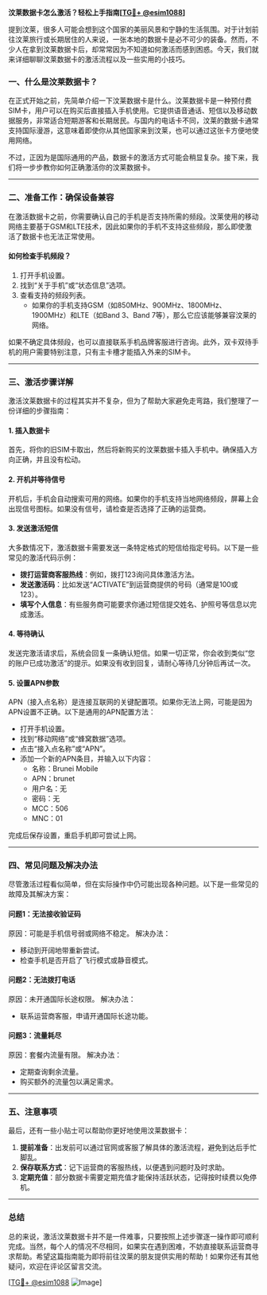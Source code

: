 **汶莱数据卡怎么激活？轻松上手指南[[TG💪+ @esim1088](https://t.me/s/esim1088)]**

提到汶莱，很多人可能会想到这个国家的美丽风景和宁静的生活氛围。对于计划前往汶莱旅行或长期居住的人来说，一张本地的数据卡是必不可少的装备。然而，不少人在拿到汶莱数据卡后，却常常因为不知道如何激活而感到困惑。今天，我们就来详细聊聊汶莱数据卡的激活流程以及一些实用的小技巧。

### 一、什么是汶莱数据卡？

在正式开始之前，先简单介绍一下汶莱数据卡是什么。汶莱数据卡是一种预付费SIM卡，用户可以在购买后直接插入手机使用。它提供语音通话、短信以及移动数据服务，非常适合短期游客和长期居民。与国内的电话卡不同，汶莱的数据卡通常支持国际漫游，这意味着即使你从其他国家来到汶莱，也可以通过这张卡方便地使用网络。

不过，正因为是国际通用的产品，数据卡的激活方式可能会稍显复杂。接下来，我们将一步步教你如何正确激活你的汶莱数据卡。

---

### 二、准备工作：确保设备兼容

在激活数据卡之前，你需要确认自己的手机是否支持所需的频段。汶莱使用的移动网络主要基于GSM和LTE技术，因此如果你的手机不支持这些频段，那么即使激活了数据卡也无法正常使用。

#### 如何检查手机频段？
1. 打开手机设置。
2. 找到“关于手机”或“状态信息”选项。
3. 查看支持的频段列表。
   - 如果你的手机支持GSM（如850MHz、900MHz、1800MHz、1900MHz）和LTE（如Band 3、Band 7等），那么它应该能够兼容汶莱的网络。

如果不确定具体频段，也可以直接联系手机品牌客服进行咨询。此外，双卡双待手机的用户需要特别注意，只有主卡槽才能插入外来的SIM卡。

---

### 三、激活步骤详解

激活汶莱数据卡的过程其实并不复杂，但为了帮助大家避免走弯路，我们整理了一份详细的步骤指南：

#### 1. 插入数据卡
首先，将你的旧SIM卡取出，然后将新购买的汶莱数据卡插入手机中。确保插入方向正确，并且没有松动。

#### 2. 开机并等待信号
开机后，手机会自动搜索可用的网络。如果你的手机支持当地网络频段，屏幕上会出现信号图标。如果没有信号，请检查是否选择了正确的运营商。

#### 3. 发送激活短信
大多数情况下，激活数据卡需要发送一条特定格式的短信给指定号码。以下是一些常见的激活代码示例：
- **拨打运营商客服热线**：例如，拨打123询问具体激活方法。
- **发送激活码**：比如发送“ACTIVATE”到运营商提供的号码（通常是100或123）。
- **填写个人信息**：有些服务商可能要求你通过短信提交姓名、护照号等信息以完成激活。

#### 4. 等待确认
发送完激活请求后，系统会回复一条确认短信。如果一切正常，你会收到类似“您的账户已成功激活”的提示。如果没有收到回复，请耐心等待几分钟后再试一次。

#### 5. 设置APN参数
APN（接入点名称）是连接互联网的关键配置项。如果你无法上网，可能是因为APN设置不正确。以下是通用的APN配置方法：
- 打开手机设置。
- 找到“移动网络”或“蜂窝数据”选项。
- 点击“接入点名称”或“APN”。
- 添加一个新的APN条目，并输入以下内容：
  - 名称：Brunei Mobile
  - APN：brunet
  - 用户名：无
  - 密码：无
  - MCC：506
  - MNC：01

完成后保存设置，重启手机即可尝试上网。

---

### 四、常见问题及解决办法

尽管激活过程看似简单，但在实际操作中仍可能出现各种问题。以下是一些常见的故障及其解决方案：

#### 问题1：无法接收验证码
原因：可能是手机信号弱或网络不稳定。
解决办法：
- 移动到开阔地带重新尝试。
- 检查手机是否开启了飞行模式或静音模式。

#### 问题2：无法拨打电话
原因：未开通国际长途权限。
解决办法：
- 联系运营商客服，申请开通国际长途功能。

#### 问题3：流量耗尽
原因：套餐内流量有限。
解决办法：
- 定期查询剩余流量。
- 购买额外的流量包以满足需求。

---

### 五、注意事项

最后，还有一些小贴士可以帮助你更好地使用汶莱数据卡：

1. **提前准备**：出发前可以通过官网或客服了解具体的激活流程，避免到达后手忙脚乱。
2. **保存联系方式**：记下运营商的客服热线，以便遇到问题时及时求助。
3. **定期充值**：部分数据卡需要定期充值才能保持活跃状态，记得按时续费以免停机。

---

### 总结

总的来说，激活汶莱数据卡并不是一件难事，只要按照上述步骤逐一操作即可顺利完成。当然，每个人的情况不尽相同，如果实在遇到困难，不妨直接联系运营商寻求帮助。希望这篇指南能为即将前往汶莱的朋友提供实用的帮助！如果你还有其他疑问，欢迎在评论区留言交流。

[[TG💪+ @esim1088](https://t.me/s/esim1088) ![Image](https://i.postimg.cc/4NQfJmqS/Snipaste-2025-05-13-00-14-12.png)]